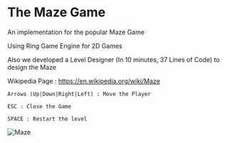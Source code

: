 The Maze Game
================

An implementation for the popular Maze Game 

Using Ring Game Engine for 2D Games 

Also we developed a Level Designer (In 10 minutes, 37 Lines of Code) to design the Maze 

Wikipedia Page : https://en.wikipedia.org/wiki/Maze

	Arrows (Up|Down|Right|Left) : Move the Player

	ESC : Close the Game
	
	SPACE : Restart the level

![Maze](https://github.com/ring-lang/ring/blob/master/applications/maze/maze.png)
